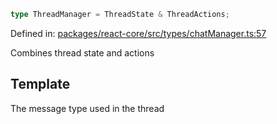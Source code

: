 ```ts
type ThreadManager = ThreadState & ThreadActions;
```

Defined in: [packages/react-core/src/types/chatManager.ts:57](https://github.com/thesysdev/crayon/blob/d0d1410263fe0f83e2b52bc1d37c0693717089fe/js/packages/react-core/src/types/chatManager.ts#L57)

Combines thread state and actions

## Template

The message type used in the thread
